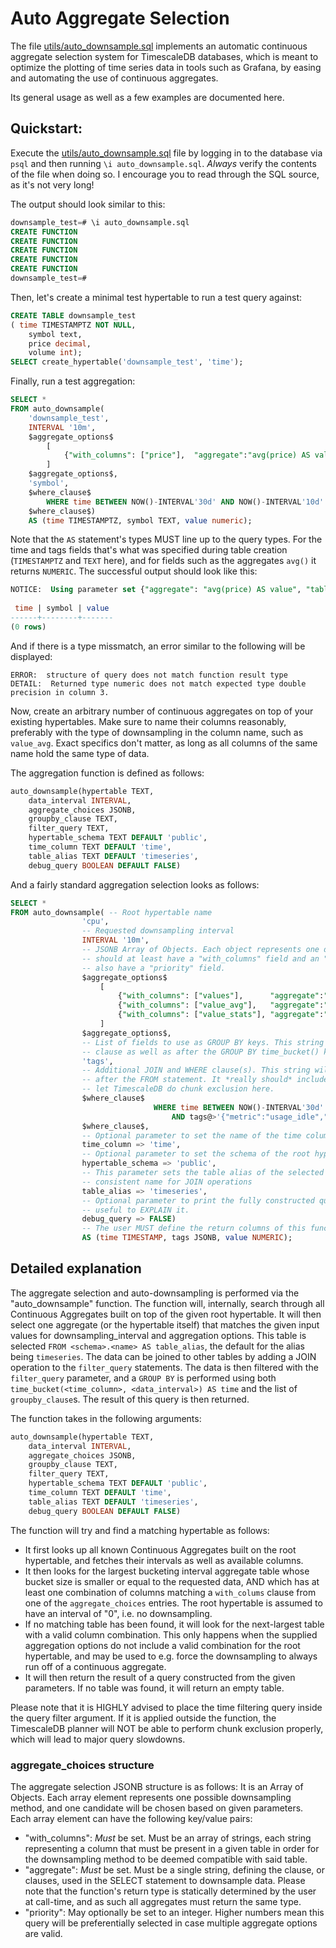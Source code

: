 # Auto Aggregate Selection

The file [utils/auto_downsample.sql](/utils/auto_downsample.sql) implements an automatic continuous aggregate selection system for TimescaleDB databases, which is meant to optimize the plotting of time series data in tools such as Grafana, by easing and automating the use of continuous aggregates.

Its general usage as well as a few examples are documented here.


## Quickstart:

Execute the [utils/auto_downsample.sql](/utils/auto_downsample.sql) file by logging in to the database via `psql` and then running `\i auto_downsample.sql`. *Always* verify the contents of the file when doing so. I encourage you to read through the SQL source, as it's not very long!

The output should look similar to this:
```SQL
downsample_test=# \i auto_downsample.sql 
CREATE FUNCTION
CREATE FUNCTION
CREATE FUNCTION
CREATE FUNCTION
CREATE FUNCTION
downsample_test=# 

```

Then, let's create a minimal test hypertable to run a test query against:
```SQL
CREATE TABLE downsample_test
( time TIMESTAMPTZ NOT NULL,
    symbol text,
    price decimal,
    volume int);
SELECT create_hypertable('downsample_test', 'time');
```

Finally, run a test aggregation:
```SQL
SELECT *
FROM auto_downsample(
	'downsample_test',
	INTERVAL '10m',
	$aggregate_options$
		[
			{"with_columns": ["price"],  "aggregate":"avg(price) AS value"}
		]
	$aggregate_options$,
	'symbol',
	$where_clause$
		WHERE time BETWEEN NOW()-INTERVAL'30d' AND NOW()-INTERVAL'10d'
	$where_clause$)
	AS (time TIMESTAMPTZ, symbol TEXT, value numeric);

```
Note that the `AS` statement's types MUST line up to the query types. For the time and tags fields that's what was specified during table creation (`TIMESTAMPTZ` and `TEXT` here), and for fields such as the aggregates `avg()` it returns `NUMERIC`. The successful output should look like this: 

```SQL
NOTICE:  Using parameter set {"aggregate": "avg(price) AS value", "table_name": "ticks", "table_schema": "public", "with_columns": ["price"], "table_interval": "00:00:00", "interval_matched": false}
 
 time | symbol | value 
------+--------+-------
(0 rows)
```

And if there is a type missmatch, an error similar to the following will be displayed:
```
ERROR:  structure of query does not match function result type
DETAIL:  Returned type numeric does not match expected type double precision in column 3.
```


Now, create an arbitrary number of continuous aggregates on top of your existing hypertables. Make sure to name their columns reasonably, preferably with the type of downsampling in the column name, such as `value_avg`. Exact specifics don't matter, as long as all columns of the same name hold the same type of data.

The aggregation function is defined as follows:
```SQL
auto_downsample(hypertable TEXT, 
	data_interval INTERVAL,
	aggregate_choices JSONB, 
	groupby_clause TEXT,
	filter_query TEXT,
	hypertable_schema TEXT DEFAULT 'public',
	time_column TEXT DEFAULT 'time',
	table_alias TEXT DEFAULT 'timeseries',
	debug_query BOOLEAN DEFAULT FALSE)
```

And a fairly standard aggregation selection looks as follows:
```SQL
SELECT *
FROM auto_downsample( -- Root hypertable name
				'cpu', 
				-- Requested downsampling interval
				INTERVAL '10m',
				-- JSONB Array of Objects. Each object represents one downsampling option, and
				-- should at least have a "with_columns" field and an "aggregate" field. May
				-- also have a "priority" field.
				$aggregate_options$
					[
						{"with_columns": ["values"],      "aggregate":"avg(value) AS value"},
						{"with_columns": ["value_avg"],   "aggregate":"avg(value_avg) AS value"},
						{"with_columns": ["value_stats"], "aggregate":"average(rollup(value_stats))", "priority":10}
					]
				$aggregate_options$,
				-- List of fields to use as GROUP BY keys. This string is inserted into the SELECT
				-- clause as well as after the GROUP BY time_bucket() key, so it *can not be empty*.
				'tags', 
				-- Additional JOIN and WHERE clause(s). This string will be inserted into the query
				-- after the FROM statement. It *really should* include a time-column constraint to
				-- let TimescaleDB do chunk exclusion here.
				$where_clause$
								WHERE time BETWEEN NOW()-INTERVAL'30d' AND NOW()-INTERVAL'10d'
									AND tags@>'{"metric":"usage_idle","cpu":"cpu-total"}'
				$where_clause$,
				-- Optional parameter to set the name of the time column
				time_column => 'time',
				-- Optional parameter to set the schema of the root hypertable
				hypertable_schema => 'public',
				-- This parameter sets the table alias of the selected table, to provide a
				-- consistent name for JOIN operations
				table_alias => 'timeseries',
				-- Optional parameter to print the fully constructed query to console, 
				-- useful to EXPLAIN it.
				debug_query => FALSE)
				-- The user MUST define the return columns of this function, it's a PostgreSQL quirk.
				AS (time TIMESTAMP, tags JSONB, value NUMERIC);
```

## Detailed explanation

The aggregate selection and auto-downsampling is performed via the "auto_downsample" function. 
The function will, internally, search through all Continuous Aggregates built on top of the given root hypertable. It will then select one aggregate (or the hypertable itself) that matches the given input values for downsampling_interval and aggregation options. This table is selected `FROM <schema>.<name> AS table_alias`, the default for the alias being `timeseries`. The data can be joined to other tables by adding a JOIN operation to the `filter_query` statements.
The data is then filtered with the `filter_query` parameter, and a `GROUP BY` is performed using both `time_bucket(<time_column>, <data_interval>) AS time` and the list of `groupby_clause`s. The result of this query is then returned.

The function takes in the following arguments:

```SQL
auto_downsample(hypertable TEXT, 
	data_interval INTERVAL,
	aggregate_choices JSONB, 
	groupby_clause TEXT,
	filter_query TEXT,
	hypertable_schema TEXT DEFAULT 'public',
	time_column TEXT DEFAULT 'time',
	table_alias TEXT DEFAULT 'timeseries',
	debug_query BOOLEAN DEFAULT FALSE)
```

The function will try and find a matching hypertable as follows:
- It first looks up all known Continuous Aggregates built on the root hypertable, and fetches their
intervals as well as available columns.
- It then looks for the largest bucketing interval aggregate table whose bucket size is smaller or equal to
the requested data, AND which has at least one combination of columns matching a `with_colums` clause from one of the `aggregate_choices` entries.
The root hypertable is assumed to have an interval of "0", i.e. no downsampling.
- If no matching table has been found, it will look for the next-largest table with a valid column combination.
This only happens when the supplied aggregation options do not include a valid combination for the root hypertable,
and may be used to e.g. force the downsampling to always run off of a continuous aggregate.
- It will then return the result of a query constructed from the given parameters. If no table was found, it will return an empty table.


Please note that it is HIGHLY advised to place the time filtering query inside the query filter argument.
If it is applied outside the function, the TimescaleDB planner will NOT be able to perform chunk exclusion
properly, which will lead to major query slowdowns.

### aggregate_choices structure

The aggregate selection JSONB structure is as follows:
It is an Array of Objects. Each array element represents one possible downsampling method, and one candidate
will be chosen based on given parameters.
Each array element can have the following key/value pairs:
- "with_columns": *Must* be set. Must be an array of strings, each string representing a column that must be
present in a given table in order for the downsampling method to be deemed compatible with said table.
- "aggregate": *Must* be set. Must be a single string, defining the clause, or clauses, used in the SELECT
statement to downsample data. Please note that the function's return type is statically determined by the
user at call-time, and as such all aggregates must return the same type.
- "priority": May optionally be set to an integer. Higher numbers mean this query will be preferentially
selected in case multiple aggregate options are valid.
